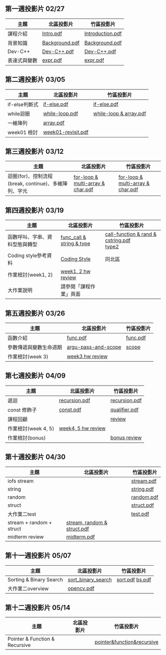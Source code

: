 ## 第一週投影片 02/27

| 主題         | 北區投影片                                                                      | 竹區投影片                                                                                |
| ----         | ----                                                                            | ----                                                                                      |
| 課程介紹     | [Intro.pdf](https://drive.google.com/open?id=0B13ab_fQ7QbjNzFpNkI5YVdlSG8)      | [Introduction.pdf](https://goo.gl/HGnbE6)                                                 |
| 背景知識     | [Background.pdf](https://drive.google.com/open?id=0B13ab_fQ7QbjTVpROVFmVnEtV0E) | [Background.pdf](https://goo.gl/tFkA5x)                                                   |
| Dev-C++      | [Dev-C++.pdf](https://drive.google.com/open?id=0B13ab_fQ7QbjbHd4alFORmJvenc)    | [Dev-C++.pdf](https://goo.gl/mqJXLV)                                                      |
| 表達式與變數 | [expr.pdf](https://drive.google.com/open?id=0B13ab_fQ7QbjYnRJX0NYUjBPdlU)       | [expr.pdf](https://drive.google.com/file/d/0Bzxow2VOUeFGeGpyektScnJXQnc/view?usp=sharing) |

## 第二週投影片 03/05

| 主題          | 北區投影片                                                                          | 竹區投影片                                      |
| ----          | ----                                                                                | ----                                            |
| if-else判斷式 | [if-else.pdf](https://goo.gl/evl4O3)                                                | [if-else.pdf](https://goo.gl/hWsC4m)            |
| while迴圈     | [while-loop.pdf](https://goo.gl/uvMD3L)                                             | [while-loop & array.pdf](https://goo.gl/edZKqg) |
| 一維陣列      | [array.pdf](https://goo.gl/Vf4q2U)                                                  |                                                 |
| week01 檢討   | [week01-revisit.pdf](https://drive.google.com/open?id=0B13ab_fQ7QbjZWtYOGVrU0dWTWs) |                                                 |

## 第三週投影片 03/12

| 主題                                                 | 北區投影片                                                                                                         | 竹區投影片                                                 |
| ----                                                 | ----                                                                                                               | ----                                                       |
| 迴圈(for)、控制流程(break, continue)、多維陣列、字元 | [for-loop & multi-array & char.pdf](https://drive.google.com/file/d/0B13ab_fQ7QbjYlpNRmpmQm5oeGc/view?usp=sharing) | [for-loop & multi-array & char.pdf](https://goo.gl/gYgv7E) |

## 第四週投影片 03/19

| 主題                           | 北區投影片                                                                            | 竹區投影片                                                                                                                                |
| ----                           | ----                                                                                  | ----                                                                                                                                      |
| 函數呼叫、字串、資料型態與轉型 | [func_call & string & type](http://www.csie.ntu.edu.tw/~b04902031/sprout_0319.html#1) | [call-function & rand & cstring.pdf](https://goo.gl/XZC4xm)    <br>[type2](https://drive.google.com/open?id=0Bzxow2VOUeFGZGo3TjNDNTA1TE0) |
| Coding style參考資料           | [Coding Style](http://goo.gl/R1aeIL)                                                  | 同北區                                                                                                                                    |
| 作業檢討(week1, 2)             | [week1, 2 hw review](https://goo.gl/a6kVM3)                                           |                                                                                                                                           |
| 大作業說明                     | 請參閱「課程作業」頁面                                                                |                                                                                                                                           |
## 第五週投影片 03/26

| 主題                   | 北區投影片                                   | 竹區投影片                                                                             |
| ----                   | ----                                         | ----                                                                                   |
| 函數介紹               | [func.pdf](https://goo.gl/uuq0nm)            | [func.pdf](https://goo.gl/IXyzDr)                                                      |
| 參數傳遞與變數生命週期 | [argu-pass-and-scope](https://goo.gl/d1v3aY) | [scope](https://drive.google.com/file/d/0B9UPSRcSqHjpVEtFYy1DVGttYnM/view?usp=sharing) |  |
| 作業檢討(week 3)       | [week3 hw review](https://goo.gl/ysOgMJ)     |                                                                                        |
## 第七週投影片 04/09

| 主題                | 北區投影片                                                                     | 竹區投影片                             |
| ----                | ----                                                                           | ----                                   |
| 遞迴                | [recursion.pdf](https://drive.google.com/open?id=0B13ab_fQ7QbjTDFxTC15M1VMQU0) | [recursion.pdf](https://goo.gl/uyZacw) |
| const 修飾子        | [const.pdf](https://drive.google.com/open?id=0B13ab_fQ7QbjY1BGOTBsSnVha1k)     | [qualifier.pdf](https://goo.gl/Bx2obT) |
| 課程回顧            |                                                                                | [review](https://goo.gl/K5cX0p)        |
| 作業檢討(week 4, 5) | [week4, 5 hw review](https://goo.gl/CJPU3D)                                    |                                        |
| 作業檢討(bonus)     |                                                                                | [bonus review](https://goo.gl/iK9Qox)  |

## 第十週投影片 04/30

| 主題                     | 北區投影片 | 竹區投影片                                                                          |
| -----------              | -----      | -----------------------------------                                                 |
| iofs stream              |            | [stream.pdf](https://goo.gl/KpXhyc)                                                 |
| string                   |            | [string.pdf](https://drive.google.com/open?id=0Bzxow2VOUeFGOE1vWnVqVWNfcXM)         |
| random                   |            | [random.pdf](https://drive.google.com/open?id=0Bzxow2VOUeFGaDJMUXhXOGFub0U)         |
| struct                   |            | [struct.pdf](https://goo.gl/3w0lpw)                                                 |
| 大作業二test             |            | [test.pdf](https://goo.gl/5UJHjY)                                                   |
| stream + random + struct | [stream, random & struct.pdf](https://drive.google.com/file/d/0B153He1E1uxMTnhmTFUyLTgtR3M/view) |           |
| midterm review           | [midterm.pdf](https://drive.google.com/file/d/0B13ab_fQ7QbjRzZzRUIwcTZOOUE/view?usp=sharing)     |           |

## 第十一週投影片 05/07

| 主題                      | 北區投影片                                    | 竹區投影片                                    |
| ----------------------- | ---------------------------------------- | ---------------------------------------- |
| Sorting & Binary Search | [sort_binary_search](http://slides.com/austinlaurice/deck) | [sort.pdf](https://goo.gl/cMXF18)    [bs.pdf](https://drive.google.com/file/d/0B1Mazb4gSIKhclB1dlBadUVsODA/view) |
| 大作業二overview  | [opencv.pdf](https://drive.google.com/file/d/0B13ab_fQ7QbjMlc0V2RwOGlmdEk/view?usp=sharing) |    |

## 第十二週投影片 05/14

| 主題                      | 北區投影片                                    | 竹區投影片                                    |
| ----------------------- | ---------------------------------------- | ---------------------------------------- |
| Pointer & Function & Recursive |  | [pointer&function&recursive](https://goo.gl/4AgtJM) |   

